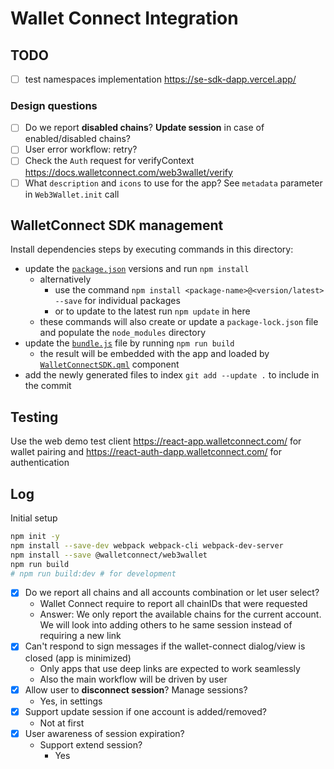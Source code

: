 # Wallet Connect Integration

## TODO

- [ ] test namespaces implementation https://se-sdk-dapp.vercel.app/

### Design questions

- [ ] Do we report **disabled chains**? **Update session** in case of enabled/disabled chains?
- [ ] User error workflow: retry?
- [ ] Check the `Auth` request for verifyContext <https://docs.walletconnect.com/web3wallet/verify>
- [ ] What `description` and `icons` to use for the app? See `metadata` parameter in `Web3Wallet.init` call

## WalletConnect SDK management

Install dependencies steps by executing commands in this directory:

- update the [`package.json`](./package.json) versions and run `npm install`
  - alternatively
    - use the command `npm install <package-name>@<version/latest> --save` for individual packages
    - or to update to the latest run `npm update` in here
  - these commands will also create or update a `package-lock.json` file and populate the `node_modules` directory
- update the [`bundle.js`](./dist/main.js) file by running `npm run build`
  - the result will be embedded with the app and loaded by [`WalletConnectSDK.qml`](../WalletConnectSDK.qml) component
- add the newly generated files to index `git add --update .` to include in the commit

## Testing

Use the web demo test client https://react-app.walletconnect.com/ for wallet pairing and https://react-auth-dapp.walletconnect.com/ for authentication

## Log

Initial setup

```sh
npm init -y
npm install --save-dev webpack webpack-cli webpack-dev-server
npm install --save @walletconnect/web3wallet
npm run build
# npm run build:dev # for development
```

- [x] Do we report all chains and all accounts combination or let user select?
  - Wallet Connect require to report all chainIDs that were requested
  - Answer: We only report the available chains for the current account. We will look into adding others to he same session instead of requiring a new link
- [x] Can't respond to sign messages if the wallet-connect dialog/view is closed (app is minimized)
  - Only apps that use deep links are expected to work seamlessly
  - Also the main workflow will be driven by user
- [x] Allow user to **disconnect session**? Manage sessions?
  - Yes, in settings
- [x] Support update session if one account is added/removed?
  - Not at first
- [X] User awareness of session expiration?
  - Support extend session?
    - Yes
